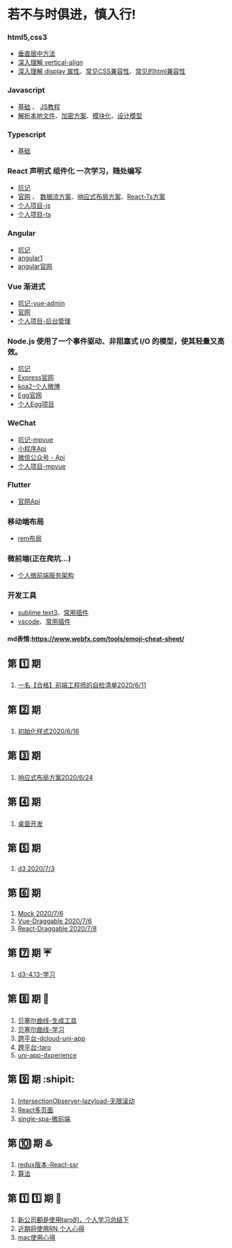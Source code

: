 # 若不与时俱进，慎入行!

### html5,css3
- [垂直居中方法](https://github.com/xujun820261729/testjun/blob/master/CSS/%E5%9E%82%E7%9B%B4%E5%B1%85%E4%B8%AD.md)
- [深入理解 vertical-align](https://github.com/xujun820261729/testjun/blob/master/CSS/%E6%B7%B1%E5%85%A5%E7%90%86%E8%A7%A3vertical-align.md)
- [深入理解 display 属性](https://github.com/xujun820261729/testjun/blob/master/CSS/display%E5%B1%9E%E6%80%A7.md)、[常见CSS兼容性](https://github.com/xujun820261729/developmentGuidelines/blob/master/CSS/CSS%E5%85%BC%E5%AE%B9%E6%80%A7.md)、[常见的html兼容性](https://github.com/xujun820261729/developmentGuidelines/blob/master/CSS/html%E5%85%BC%E5%AE%B9%E6%80%A7.md)

### Javascript
-  [基础](https://www.w3school.com.cn/js/index.asp) 、 [JS教程](https://wangdoc.com/javascript/index.html)
-  [解析本地文件](https://github.com/xujun820261729/developmentGuidelines/blob/master/JS/FileReader.md)、[加密方案](https://github.com/xujun820261729/developmentGuidelines/blob/master/JS/%E5%8A%A0%E5%AF%86.md)、[模块化](https://github.com/xujun820261729/developmentGuidelines/blob/master/JS/%E6%A8%A1%E5%9D%97%E5%8C%96.md)、[设计模型](https://github.com/xujun820261729/developmentGuidelines/blob/master/JS/%E8%AE%BE%E8%AE%A1%E6%A8%A1%E5%9E%8B.md)

### Typescript
-  [基础](https://www.tslang.cn/)

### React 声明式 组件化 一次学习，随处编写
- [坑记](https://github.com/xujun820261729/developmentGuidelines/blob/master/React/FQA.md)
- [官网](https://react-1251415695.cos-website.ap-chengdu.myqcloud.com/) 、 [数据流方案](https://github.com/xujun820261729/developmentGuidelines/blob/master/React/%E6%95%B0%E6%8D%AE%E6%B5%81%E6%96%B9%E6%A1%88.md)、[响应式布局方案](https://github.com/xujun820261729/developmentGuidelines/blob/master/React/%E5%93%8D%E5%BA%94%E5%BC%8F%E5%B8%83%E5%B1%80.md)、[React-Ts方案](https://github.com/xujun820261729/developmentGuidelines/blob/master/React/React-TS.md)
- [个人项目-js](https://github.com/xujun820261729/umi-react)
- [个人项目-ts](https://github.com/xujun820261729/TS-React)

### Angular
- [坑记](https://github.com/xujun820261729/developmentGuidelines/blob/master/Angular/FQA.md)
- [angular1](https://www.cnblogs.com/l000/p/8926826.html)
- [angular官网](https://www.angular.cn/)

### Vue 渐进式
- [坑记-vue-admin](https://github.com/xujun820261729/developmentGuidelines/blob/master/Vue/FQA.md)
- [官网](https://cn.vuejs.org/)
- [个人项目-后台管理](https://github.com/xujun820261729/admin-vue)

### Node.js 使用了一个事件驱动、非阻塞式 I/O 的模型，使其轻量又高效。
-  [坑记]()
-  [Express官网](http://www.expressjs.com.cn/)
-  [koa2-个人微博](https://github.com/xujun820261729/Koa2-mysql)
-  [Egg官网](https://eggjs.org/zh-cn/intro/quickstart.html)
-  [个人Egg项目](https://github.com/xujun820261729/Egg-)

### WeChat
- [坑记-mpvue](https://github.com/xujun820261729/developmentGuidelines/blob/master/WeChat/FQA-Vue.md)
- [小程序Api](https://developers.weixin.qq.com/miniprogram/dev/api/)
- [微信公众号 - Api](https://developers.weixin.qq.com/doc/offiaccount/Getting_Started/Explanation_of_interface_privileges.html)
- [个人项目-mpvue](https://github.com/xujun820261729/mpvue)

### Flutter
- [官网Api](https://flutterchina.club/)

### 移动端布局
- [rem布局](https://github.com/xujun820261729/developmentGuidelines/blob/master/Rem/FQA.md)


### 微前端(正在爬坑...)
- [个人微前端服务架构](https://github.com/xujun820261729/developmentGuidelines/blob/master/%E5%BE%AE%E6%9C%8D%E5%8A%A1/%E6%A6%82%E8%BF%B0.md)

### 开发工具
- [sublime text3](http://www.sublimetext.com/3)、[常用插件](https://github.com/xujun820261729/developmentGuidelines/blob/master/%E5%BC%80%E5%8F%91%E5%B7%A5%E5%85%B7/sublimeText3.md)
- [vscode](https://code.visualstudio.com/)、[常用插件](https://github.com/xujun820261729/developmentGuidelines/blob/master/%E5%BC%80%E5%8F%91%E5%B7%A5%E5%85%B7/vscode.md)

#### md表情:https://www.webfx.com/tools/emoji-cheat-sheet/






##  第 :one: 期


1. [一名【合格】前端工程师的自检清单2020/6/11](https://juejin.im/post/5cc1da82f265da036023b628#heading-0)


##  第 :two: 期


1. [初始化样式2020/6/16](https://github.com/necolas/normalize.css)


## 第 :three: 期



1. [响应式布局方案2020/6/24](https://blog.csdn.net/sinat_17775997/article/details/89087348)


## 第 :four: 期


1. [桌面开发](http://www.electronjs.org/)


## 第 :five: 期


1. [d3 2020/7/3](https://www.d3js.org.cn/)


## 第 :six: 期

1. [Mock 2020/7/6](http://mockjs.com/examples.html)
2. [Vue-Draggable 2020/7/6](https://github.com/SortableJS/Vue.Draggable)
3. [React-Draggable 2020/7/8](https://github.com/STRML/react-draggable)


## 第 :seven:  期 :umbrella:

1. [d3-4.13-学习](https://github.com/xujun820261729/developmentGuidelines/blob/master/D3/study.md)


## 第 :eight:  期 :watermelon:

1. [贝塞尔曲线-生成工具](http://cubic-bezier.com/) 
2. [贝塞尔曲线-学习](http://www.fly63.com/article/detial/6063)
3. [跨平台-dcloud-uni-app](https://uniapp.dcloud.net.cn/)
4. [跨平台-taro](https://taro.aotu.io/)
5. [uni-app-dxperience](https://github.com/xujun820261729/developmentGuidelines/blob/master/Vue/uni-app-study.md)


## 第 :nine: 期 :shipit:

1. [IntersectionObserver-lazyload-无限滚动](https://github.com/xujun820261729/developmentGuidelines/blob/master/Vue/lazyload.md)
2. [React多页面](https://github.com/xujun820261729/developmentGuidelines/React/FQA.md)
3. [single-spa-微前端](https://github.com/single-spa/single-spa)

## 第 :keycap_ten: 期 :hotsprings:

1. [redux版本-React-ssr]()
2. [算法](https://github.com/xujun820261729/developmentGuidelines/blob/master/算法/stuty.md)


## 第 :one: :one: 期  :cherries:

1. [新公司都是使用taro的，个人学习总结下](https://github.com/xujun820261729/developmentGuidelines/blob/master/多端/taro.md)
2. [近期将使用RN,个人心得](https://github.com/xujun820261729/developmentGuidelines/blob/master/ReactNative/RN.md)
3. [mac使用心得](https://github.com/xujun820261729/developmentGuidelines/blob/master/mac/mac.md)